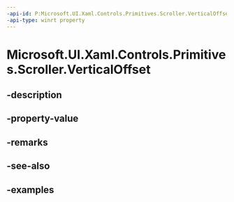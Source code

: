```yaml
---
-api-id: P:Microsoft.UI.Xaml.Controls.Primitives.Scroller.VerticalOffset
-api-type: winrt property
---
```


# Microsoft.UI.Xaml.Controls.Primitives.Scroller.VerticalOffset

<!--
public double VerticalOffset { get; }
-->


## -description

## -property-value

## -remarks

## -see-also

## -examples


